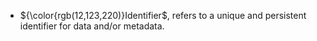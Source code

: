 * ${\color{rgb(12,123,220)}Identifier$, refers to a unique and persistent identifier for data and/or metadata.
